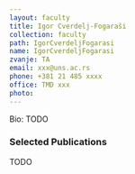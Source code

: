 ```yaml
---
layout: faculty
title: Igor Cverdelj-Fogaraši
collection: faculty
path: IgorCverdeljFogarasi
name: IgorCverdeljFogarasi
zvanje: TA
email: xxx@uns.ac.rs
phone: +381 21 485 xxxx
office: TMD xxx
photo: 
---
```


Bio: TODO

### Selected Publications

TODO
